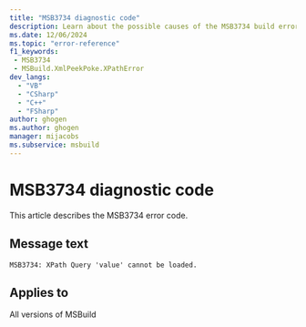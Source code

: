 ```yaml
---
title: "MSB3734 diagnostic code"
description: Learn about the possible causes of the MSB3734 build error, and get troubleshooting tips.
ms.date: 12/06/2024
ms.topic: "error-reference"
f1_keywords:
 - MSB3734
 - MSBuild.XmlPeekPoke.XPathError
dev_langs:
  - "VB"
  - "CSharp"
  - "C++"
  - "FSharp"
author: ghogen
ms.author: ghogen
manager: mijacobs
ms.subservice: msbuild
---
```


# MSB3734 diagnostic code

<!-- :::ErrorDefinitionDescription::: -->
<!-- :::editable-content name="introDescription"::: -->
This article describes the MSB3734 error code.
<!-- :::editable-content-end::: -->

## Message text

`MSB3734: XPath Query 'value' cannot be loaded.`

<!-- :::editable-content name="postOutputDescription"::: -->
<!--
{StrBegin="MSB3734: "}
-->
<!-- :::editable-content-end::: -->
<!-- :::ErrorDefinitionDescription-end::: -->

## Applies to

All versions of MSBuild
